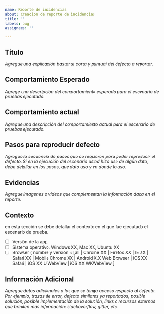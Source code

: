 ```yaml
---
name: Reporte de incidencias
about: Creacion de reporte de incidencias
title: ''
labels: bug
assignees: ''

---
```


## Título

_Agregue una explicación bastante corta y puntual del defecto a reportar._

## Comportamiento Esperado

_Agrege una descripción del comportamiento esperado para el escenario de pruebas ejecutado._


## Comportamiento actual

_Agregue una descripción del comportamiento actual para el escenario de pruebas ejecutado._

## Pasos para reproducir defecto

_Agregue la secuencia de pasos que se requieren para poder reproducir el defecto. Si en la ejecución del escenario usted hizo uso de algún dato, debe detallar en los pasos, que dato uso y en donde lo uso._

## Evidencias

_Agregue imagenes o videos que complementan la información dada en el reporte._


## Contexto

en esta sección se debe detallar el contexto en el que fue ejecutado el escenario de prueba.

 - [ ] Versión de la app.
 - [ ] Sistema operativo. Windows XX, Mac XX, Ubuntu XX
 - [ ] Browser ( nombre y versión ): [all | Chrome XX | Firefox XX | IE XX | Safari XX | Mobile Chrome XX |  Android X.X Web Browser | iOS XX Safari | iOS XX UIWebView | iOS XX  WKWebView ]

## Información Adicional

_Agregue datos adicionales a los que se tenga acceso respecto al defecto. Por ejemplo, trazas de error, defecto similares ya reportados, posible solución, posible implementación de la solución, links a recursos externos que brinden más información: stackoverflow, gitter, etc._
